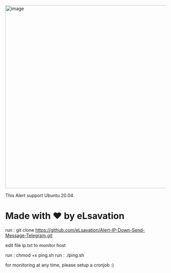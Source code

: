 <img width="576" alt="image" src="https://user-images.githubusercontent.com/51361409/174589696-3a353e58-2580-4fdc-928d-40bf6affb7f1.png">

This Alert support Ubuntu 20.04

Made with ❤️ by eLsavation
=============================

run : git clone https://github.com/eLsavation/Alert-IP-Down-Send-Message-Telegram.git

edit file ip.txt to monitor host

run : chmod +x ping.sh
run : ./ping.sh

for monitoring at any time, please setup a cronjob :)
